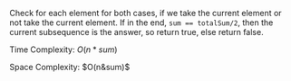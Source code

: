 Check for each element for both cases, if we take the current element or not take the current element. If in the end, `sum == totalSum/2`, then the current subsequence is the answer, so return true, else return false.

Time Complexity: $O(n*sum)$

Space Complexity: $O(n&sum)$